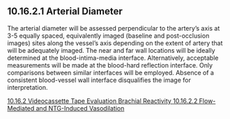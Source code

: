 ## 10.16.2.1 Arterial Diameter

The arterial diameter will be assessed perpendicular to the artery’s axis at 3-5 equally spaced, equivalently imaged (baseline and post-occlusion images) sites along the vessel’s axis depending on the extent of artery that will be adequately imaged. The near and far wall locations will be ideally determined at the blood-intima-media interface. Alternatively, acceptable measurements will be made at the blood-hard reflection interface. Only comparisons between similar interfaces will be employed. Absence of a consistent blood-vessel wall interface disqualifies the image for interpretation.


<div class="center">
<div class="btn-group">
  <a href=":pages_path:/manuals/brachial-reactivity/10-16-02-00-tape-evaluation.md" class="btn btn-default">
    <span class="glyphicon glyphicon-chevron-left"></span>
    10.16.2 Videocassette Tape Evaluation
  </a>

  <a href=":pages_path:/manuals/brachial-reactivity" class="btn btn-default">
    <span class="glyphicon glyphicon-chevron-up"></span>
    Brachial Reactivity
  </a>

  <a href=":pages_path:/manuals/brachial-reactivity/10-16-02-02-flow-mediated-ntg-vasodilation.md" class="btn btn-success">
    10.16.2.2 Flow-Mediated and NTG-Induced Vasodilation
    <span class="glyphicon glyphicon-chevron-right"></span>
  </a>
</div>
</div>
